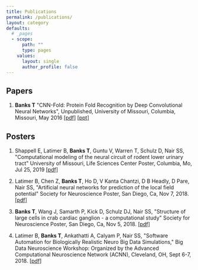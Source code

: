 ```yaml
---
title: Publications
permalink: /publications/
layout: category
defaults:
  # _pages
  - scope:
      path: ""
      type: pages
    values:
      layout: single
      author_profile: false
---
```

## Papers

1. **Banks T** "CNN-Fold: Protein Fold Recognition by Deep Convolutional Neural Networks", Unpublished, University of Missouri, Columbia, Missouri, May 2016 [[pdf]](/assets/Master_Report_Banks_Tyler_final_with_committee.pdf) [[ppt]](/assets/CNN-Fold-Banks-Tyler-Defense_wd_correct.pdf)

## Posters

1. Shappell E, Latimer B, **Banks T**, Guntu V, Warren T, Schulz D, Nair SS, "Computational modeling of the neural circuit of rodent lower urinary tract" University of Missouri, Life Sciences Center Poster, Columbia, Mo, Jul 25, 2019 [[pdf]](/assets/LUT_Poster_FINAL.pdf)

1. Latimer B, Chen Z, **Banks T**, Ho D, V Kanta Chantzi, D B Headly, D Pare, Nair SS, "Artificial neural networks for prediction of the local field potential" Society for Neuroscience Poster, San Diego, Ca, Nov 7, 2018. [[pdf]](/assets/2018SFN_LFP_Prediction.pdf)

1. **Banks T**, Wang J, Samarth P, Kick D, Schulz DJ, Nair SS, "Structure of large cells in crab cardiac ganglion - a computational study" Society for Neuroscience Poster, San Diego, Ca, Nov 5, 2018. [[pdf]](/assets/2018SFN_Banks.pdf)

1. Latimer B, **Banks T**, Ankathatti A, Calyam P, Nair SS, "Software Automation for Biologically Realistic Neuro Big Data Simulations," Big Data Neuroscience Workshop: Organized by the Advanced Computational Neuroscience Network (ACNN), Cleveland, OH, Sept 6-7, 2018. [[pdf]](/assets/2018NeuroBigData_poster.pdf)
